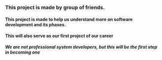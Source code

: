 ### This project is made by group of friends.
#### This project is made to help us understand more on software development and its phases.
#### This will also serve as our first project of our career

***We are not professional system developers, but this will be the first step in becoming one***